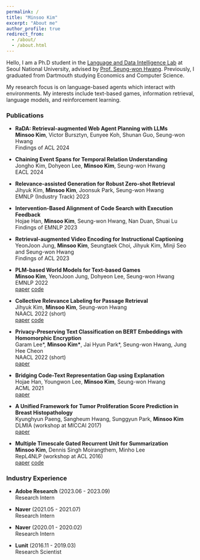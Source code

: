 ```yaml
---
permalink: /
title: "Minsoo Kim"
excerpt: "About me"
author_profile: true
redirect_from: 
  - /about/
  - /about.html
---
```


Hello, I am a Ph.D student in the [Language and Data Intelligence Lab](https://ldilab-snu.notion.site/) at Seoul National University, advised by [Prof. Seung-won Hwang](https://seungwonh.github.io/). Previously, I graduated from Dartmouth studying Economics and Computer Science.

My research focus is on language-based agents which interact with environments. My interests include text-based games, information retrieval, language models, and reinforcement learning.

### Publications
- **RaDA: Retrieval-augmented Web Agent Planning with LLMs** <br/>
**Minsoo Kim**, Victor Bursztyn, Eunyee Koh, Shunan Guo, Seung-won Hwang <br/>
Findings of ACL 2024 <br/>

- **Chaining Event Spans for Temporal Relation Understanding** <br/>
Jongho Kim, Dohyeon Lee, **Minsoo Kim**, Seung-won Hwang <br/>
EACL 2024 <br/>

- **Relevance-assisted Generation for Robust Zero-shot Retrieval** <br/>
Jihyuk Kim, **Minsoo Kim**, Joonsuk Park, Seung-won Hwang <br/>
EMNLP (Industry Track) 2023 <br/>

- **Intervention-Based Alignment of Code Search with Execution Feedback** <br/>
Hojae Han, **Minsoo Kim**, Seung-won Hwang, Nan Duan, Shuai Lu <br/>
Findings of EMNLP 2023 <br/>

- **Retrieval-augmented Video Encoding for Instructional Captioning** <br/>
YeonJoon Jung, **Minsoo Kim**, Seungtaek Choi, Jihyuk Kim, Minji Seo and Seung-won Hwang <br/>
Findings of ACL 2023 <br/>

- **PLM-based World Models for Text-based Games** <br/>
**Minsoo Kim**, YeonJoon Jung, Dohyeon Lee, Seung-won Hwang <br/>
EMNLP 2022 <br/>
<a class="code" href="https://github.com/mnskim/awm-bart">paper</a>
<a class="code" href="https://github.com/mnskim/awm-bart">code</a>

- **Collective Relevance Labeling for Passage Retrieval** <br/>
Jihyuk Kim, **Minsoo Kim**, Seung-won Hwang <br/>
NAACL 2022 (short) <br/>
<a class="code" href="https://arxiv.org/abs/2205.03273">paper</a>
<a class="code" href="https://github.com/jihyukkim-nlp">code</a>

- **Privacy-Preserving Text Classification on BERT Embeddings with Homomorphic Encryption** <br/>
Garam Lee\*, **Minsoo Kim\***, Jai Hyun Park\*, Seung-won Hwang, Jung Hee Cheon <br/>
NAACL 2022 (short) <br/>
<a class="code" href="https://arxiv.org/abs/2210.02574">paper</a>

- **Bridging Code-Text Representation Gap using Explanation** <br/>
Hojae Han, Youngwon Lee, **Minsoo Kim**, Seung-won Hwang <br/>
ACML 2021 <br/>
<a class="code" href="https://proceedings.mlr.press/v157/han21a.html">paper</a>

- **A Unified Framework for Tumor Proliferation Score Prediction in Breast Histopathology** <br/>
Kyunghyun Paeng, Sangheum Hwang, Sunggyun Park, **Minsoo Kim** <br/>
DLMIA (workshop at MICCAI 2017) <br/>
<a class="code" href="https://arxiv.org/abs/1612.07180">paper</a>

- **Multiple Timescale Gated Recurrent Unit for Summarization** <br/>
**Minsoo Kim**, Dennis Singh Moirangthem, Minho Lee <br/>
RepL4NLP (workshop at ACL 2016) <br/>
<a class="code" href="https://arxiv.org/abs/1607.00718">paper</a>
<a class="code" href="https://github.com/dennissm/mtgru">code</a>

### Industry Experience
- **Adobe Research** (2023.06 - 2023.09) <br/>
Research Intern

- **Naver** (2021.05 - 2021.07) <br/>
Research Intern

- **Naver** (2020.01 - 2020.02) <br/>
Research Intern

- **Lunit** (2016.11 - 2019.03) <br/>
Research Scientist

